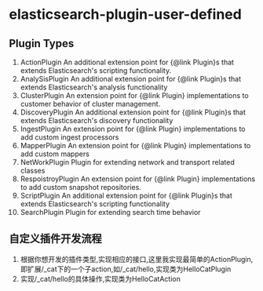 # elasticsearch-plugin-user-defined


## Plugin Types
1. ActionPlugin                An additional extension point for {@link Plugin}s that extends Elasticsearch's scripting functionality.
2. AnalySisPlugin            An additional extension point for {@link Plugin}s that extends Elasticsearch's analysis functionality
3. ClusterPlugin               An extension point for {@link Plugin} implementations to customer behavior of cluster management.
4. DiscoveryPlugin         An additional extension point for {@link Plugin}s that extends Elasticsearch's discovery functionality
5. IngestPlugin                An extension point for {@link Plugin} implementations to add custom ingest processors
6. MapperPlugin             An extension point for {@link Plugin} implementations to add custom mappers
7. NetWorkPlugin           Plugin for extending network and transport related classes
8. RespoistroyPlugin     An extension point for {@link Plugin} implementations to add custom snapshot repositories.
9. ScriptPlugin                 An additional extension point for {@link Plugin}s that extends Elasticsearch's scripting functionality
10. SearchPlugin             Plugin for extending search time behavior

## 自定义插件开发流程
1. 根据你想开发的插件类型,实现相应的接口,这里我实现最简单的ActionPlugin,即扩展/_cat下的一个子action,如/_cat/hello,实现类为HelloCatPlugin
2. 实现/_cat/hello的具体操作,实现类为HelloCatAction

